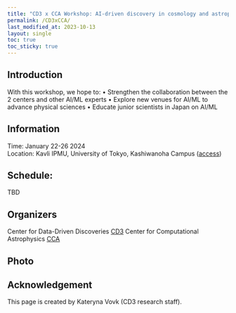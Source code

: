 ```yaml
---
title: "CD3 x CCA Workshop: AI-driven discovery in cosmology and astrophysics"
permalink: /CD3xCCA/
last_modified_at: 2023-10-13
layout: single
toc: true
toc_sticky: true
---
```


## Introduction
 With this workshop, we hope to:
• Strengthen the collaboration between the 2 centers and other AI/ML experts
• Explore new venues for AI/ML to advance physical sciences
• Educate junior scientists in Japan on AI/ML

## Information
Time: January 22-26 2024 \
Location: Kavli IPMU, University of Tokyo, Kashiwanoha Campus ([access](https://www.ipmu.jp/en/place-and-people/contact)) 
<!--- Slides: [link](link) -->

## Schedule:

TBD

<!--- ### Day 1 (22 Jan.) 
10:30 - 10:35 first talk \
10:35 - 11:05 Keynote talk \
11:05 - 11:15 break\
... \
  
12:00 - 13:30 Lunch break \
...
18:00 ~ Self-organized dinner

### Day 2 (23 Jan.) 
10:00 - 12:00 talks \
- 10:00 - 10:15 1
- 10:15 - 10:30 2
... \
12:00 - 16:00 Free Lunch + Hack
-->


## Organizers
Center for Data-Driven Discoveries [CD3](https://cd3.ipmu.jp/)
Center for Computational Astrophysics [CCA](https://www.simonsfoundation.org/flatiron/center-for-computational-astrophysics/)

## Photo



## Acknowledgement 

This page is created by Kateryna Vovk (CD3 research staff).

